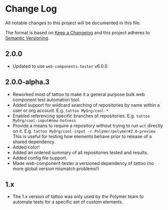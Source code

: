 # Change Log

All notable changes to this project will be documented in this file.

The format is based on [Keep a Changelog](http://keepachangelog.com/)
and this project adheres to [Semantic Versioning](http://semver.org/).

<!-- ## Unreleased -->
<!-- Add new, unreleased changes here. -->

## 2.0.0
- Updated to use `web-components-tester` v6.0.0

## 2.0.0-alpha.3
- Reworked most of tattoo to make it a general purpose bulk web component test
  automation tool.
- Added support for wildcard searching of repositories by name within a user
  or org account.  E.g. `tattoo MyOrg/cool-*`
- Enabled referencing specific branches of repositories.  E.g.
  `tattoo MyOrg/cool-input#new-hotness`
- Provide a means to require a repository without trying to run `wct` directly
  on it.  E.g. `tattoo MyOrg/cool-input -r Polymer/polymer#2.0-preview`  This
  is useful for testing how elements behave prior to release of a shared
  dependency.
- Added color!
- Added an ordered summary of all repositories tested and results.
- Added config file support.
- Made web-component-tester a versioned dependency of tattoo (no more global
  version mismatch problems!)

## 1.x
- The 1.x version of tattoo was only used by the Polymer team to automate tests
  for a specific set of custom elements.
